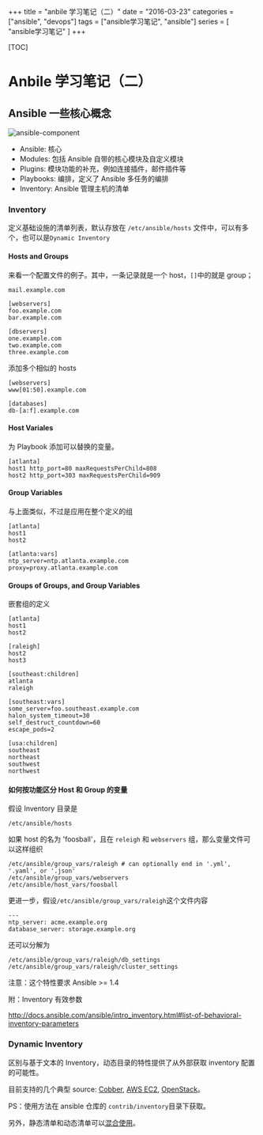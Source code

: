 +++
title = "anbile 学习笔记（二）"
date = "2016-03-23"
categories = ["ansible", "devops"]
tags = ["ansible学习笔记", "ansible"]
series = [ "ansible学习笔记" ]
+++

[TOC]

# Anbile 学习笔记（二）

## Ansible 一些核心概念

![ansible-component](http://7xqakm.com1.z0.glb.clouddn.com/2016-03-24-ansible-component.png)


* Ansible: 核心
* Modules: 包括 Ansible 自带的核心模块及自定义模块
* Plugins: 模块功能的补充，例如连接插件，邮件插件等
* Playbooks: 编排，定义了 Ansible 多任务的编排
* Inventory: Ansible 管理主机的清单

### Inventory

定义基础设施的清单列表，默认存放在 `/etc/ansible/hosts` 文件中，可以有多个，也可以是`Dynamic Inventory`

#### Hosts and Groups

来看一个配置文件的例子。其中，一条记录就是一个 host，`[]`中的就是 group；

```
mail.example.com

[webservers]
foo.example.com
bar.example.com

[dbservers]
one.example.com
two.example.com
three.example.com
```

添加多个相似的 hosts

```
[webservers]
www[01:50].example.com

[databases]
db-[a:f].example.com
```

#### Host Variales

为 Playbook 添加可以替换的变量。

```
[atlanta]
host1 http_port=80 maxRequestsPerChild=808
host2 http_port=303 maxRequestsPerChild=909
```

#### Group Variables

与上面类似，不过是应用在整个定义的组

```
[atlanta]
host1
host2

[atlanta:vars]
ntp_server=ntp.atlanta.example.com
proxy=proxy.atlanta.example.com
```

#### Groups of Groups, and Group Variables

嵌套组的定义

```
[atlanta]
host1
host2

[raleigh]
host2
host3

[southeast:children]
atlanta
raleigh

[southeast:vars]
some_server=foo.southeast.example.com
halon_system_timeout=30
self_destruct_countdown=60
escape_pods=2

[usa:children]
southeast
northeast
southwest
northwest
```

#### 如何按功能区分 Host 和 Group 的变量

假设 Inventory 目录是

```
/etc/ansible/hosts
```

如果 host 的名为 'foosball'，且在 `releigh` 和 `webservers` 组，那么变量文件可以这样组织

```
/etc/ansible/group_vars/raleigh # can optionally end in '.yml', '.yaml', or '.json'
/etc/ansible/group_vars/webservers
/etc/ansible/host_vars/foosball
```

更进一步，假设`/etc/ansible/group_vars/raleigh`这个文件内容

```
---
ntp_server: acme.example.org
database_server: storage.example.org
```

还可以分解为

```
/etc/ansible/group_vars/raleigh/db_settings
/etc/ansible/group_vars/raleigh/cluster_settings
```

注意：这个特性要求 Ansible >= 1.4

附：Inventory 有效参数

http://docs.ansible.com/ansible/intro_inventory.html#list-of-behavioral-inventory-parameters


### Dynamic Inventory

区别与基于文本的 Inventory，动态目录的特性提供了从外部获取 inventory 配置的可能性。

目前支持的几个典型 source: [Cobber](http://docs.ansible.com/ansible/intro_dynamic_inventory.html#example-the-cobbler-external-inventory-script), [AWS EC2](http://docs.ansible.com/ansible/intro_dynamic_inventory.html#example-aws-ec2-external-inventory-script), [OpenStack](http://docs.ansible.com/ansible/intro_dynamic_inventory.html#example-openstack-external-inventory-script)。

PS：使用方法在 ansible 仓库的 `contrib/inventory`目录下获取。

另外，静态清单和动态清单可以[混合使用](http://docs.ansible.com/ansible/intro_dynamic_inventory.html#using-inventory-directories-and-multiple-inventory-sources)。



